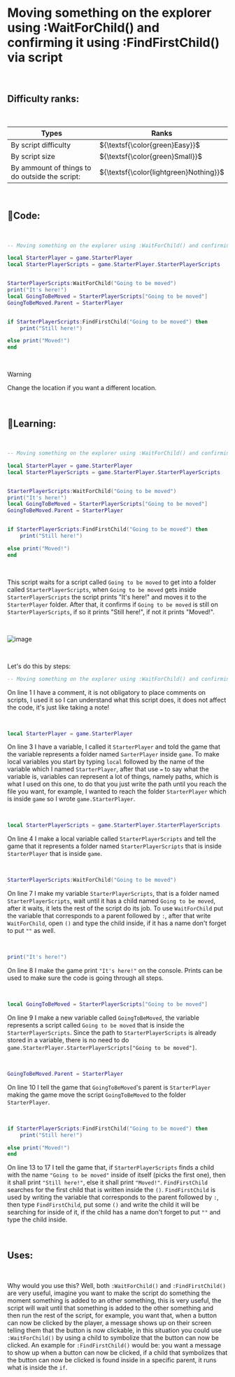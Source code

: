 # Moving something on the explorer using :WaitForChild() and confirming it using :FindFirstChild() via script

<br>

## Difficulty ranks:

<br>

| Types | Ranks |
| -- | -- |
| By script difficulty | ${\textsf{\color{green}Easy}}$ |
| By script size | ${\textsf{\color{green}Small}}$ |
| By ammount of things to do outside the script: | ${\textsf{\color{lightgreen}Nothing}}$ |

<br>

## 📜Code:

<br>

``` lua
-- Moving something on the explorer using :WaitForChild() and confirming it via script

local StarterPlayer = game.StarterPlayer
local StarterPlayerScripts = game.StarterPlayer.StarterPlayerScripts


StarterPlayerScripts:WaitForChild("Going to be moved")
print("It's here!")
local GoingToBeMoved = StarterPlayerScripts["Going to be moved"]
GoingToBeMoved.Parent = StarterPlayer


if StarterPlayerScripts:FindFirstChild("Going to be moved") then
	print("Still here!")

else print("Moved!")
end
```

<br>

> [!WARNING]
> Change the location if you want a different location.

<br>

## 📖Learning:

<br>

``` lua
-- Moving something on the explorer using :WaitForChild() and confirming it via script

local StarterPlayer = game.StarterPlayer
local StarterPlayerScripts = game.StarterPlayer.StarterPlayerScripts


StarterPlayerScripts:WaitForChild("Going to be moved")
print("It's here!")
local GoingToBeMoved = StarterPlayerScripts["Going to be moved"]
GoingToBeMoved.Parent = StarterPlayer


if StarterPlayerScripts:FindFirstChild("Going to be moved") then
	print("Still here!")

else print("Moved!")
end
```

<br>

This script waits for a script called `Going to be moved` to get into a folder called `StarterPlayerScripts`, when `Going to be moved` gets inside `StarterPlayerScripts` the script prints "It's here!" and moves it to the `StarterPlayer` folder. After that, it confirms if `Going to be moved` is still on `StarterPlayerScripts`, if so it prints "Still here!", if not it prints "Moved!".

<br>

![image](https://github.com/AutGui/Lua-Codes/assets/148866391/9de6caa9-e378-4935-83cc-18d50d48cf5b)


<br>

Let's do this by steps:

``` lua
-- Moving something on the explorer using :WaitForChild() and confirming it via script
```

On line 1 I have a comment, it is not obligatory to place comments on scripts, I used it so I can understand what this script does, it does not affect the code, it's just like taking a note!

<br>

``` lua
local StarterPlayer = game.StarterPlayer
```

On line 3 I have a variable, I called it `StarterPlayer` and told the game that the variable represents a folder named `SarterPlayer` inside `game`. To make local variables you start by typing `local` followed by the name of the variable which I named `StarterPlayer`, after that use `=` to say what the variable is, variables can represent a lot of things, namely paths, which is what I used on this one, to do that you just write the path until you reach the file you want, for example, I wanted to reach the folder `StarterPlayer` which is inside `game` so I wrote `game.StarterPlayer`.


<br>

``` lua
local StarterPlayerScripts = game.StarterPlayer.StarterPlayerScripts
```

On line 4 I make a local variable called `StarterPlayerScripts` and tell the game that it represents a folder named `StarterPlayerScripts` that is inside `StarterPlayer` that is inside `game`.

<br>

``` lua
StarterPlayerScripts:WaitForChild("Going to be moved")
```

On line 7 I make my variable `StarterPlayerScripts`, that is a folder named `StarterPlayerScripts`, wait until it has a child named `Going to be moved`, after it waits, it lets the rest of the script do its job. To use `WaitForChild` put the variable that corresponds to a parent followed by `:`, after that write `WaitForChild`, open `()` and type the child inside, if it has a name don't forget to put `""` as well.

<br>

``` lua
print("It's here!")
```

On line 8 I make the game print `"It's here!"` on the console. Prints can be used to make sure the code is going through all steps.

<br>

``` lua
local GoingToBeMoved = StarterPlayerScripts["Going to be moved"]
```

On line 9 I make a new variable called `GoingToBeMoved`, the variable represents a script called `Going to be moved` that is inside the `StarterPlayerScripts`. Since the path to `StarterPlayerScripts` is already stored in a variable, there is no need to do `game.StarterPlayer.StarterPlayerScripts["Going to be moved"]`.

<br>

``` lua
GoingToBeMoved.Parent = StarterPlayer
```

On line 10 I tell the game that `GoingToBeMoved`'s parent is `StarterPlayer` making the game move the script `GoingToBeMoved` to the folder `StarterPlayer`.

<br>

``` lua
if StarterPlayerScripts:FindFirstChild("Going to be moved") then
	print("Still here!")

else print("Moved!")
end
```

On line 13 to 17 I tell the game that, if `StarterPlayerScripts` finds a child with the name `"Going to be moved"` inside of itself (picks the first one), then it shall print `"Still here!"`, else it shall print `"Moved!"`. `FindFirstChild` searches for the first child that is written inside the `()`. `FindFirstChild` is used by writing the variable that corresponds to the parent followed by `:`, then type `FindFirstChild`, put some `()` and write the child it will be searching for inside of it, if the child has a name don't forget to put `""` and type the child inside.

<br>

## Uses:

<br>

Why would you use this? Well, both `:WaitForChild()` and `:FindFirstChild()` are very useful, imagine you want to make the script do something the moment something is added to an other something, this is very useful, the script will wait until that something is added to the other something and then run the rest of the script, for example, you want that, when a button can now be clicked by the player, a message shows up on their screen telling them that the button is now clickable, in this situation you could use `:WaitForChild()` by using a child to symbolize that the button can now be clicked.
An example for `:FindFirstChild()` would be: you want a message to show up when a button can now be clicked, if a child that symbolizes that the button can now be clicked is found inside in a specific parent, it runs what is inside the `if`.
